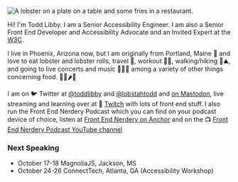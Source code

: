 ![A lobster on a plate on a table and some fries in a restaurant.](https://res.cloudinary.com/colabottles/image/upload/v1585002435/images/cookslobsterhouse_dbocrg.jpg)

Hi! I'm Todd Libby. I am a Senior Accessibility Engineer. I am also a Senior Front End Developer and Accessibility Advocate and an Invited Expert at the [W3C](https://www.w3.org/).

I live in Phoenix, Arizona now, but I am originally from Portland, Maine 🦞 and love to eat lobster and lobster rolls, travel 🧳, workout 🏋🏻, walking/hiking 🎒⛰, and going to live concerts and music 🥁🎶🎸 among a variety of other things concerning food. 🌯🌮🌶🍱

I am on 🐦 Twitter at [@toddlibby](https://twitter.com/toddlibby) and [@lobstahtodd](https://twitter.com/lobstahtodd) and [on Mastodon](https://a11y.info/@todd), live streaming and learning over at 👾 [Twitch](https://twitch.tv/toddlibby) with lots of front end stuff. I also run the Front End Nerdery Podcast which you can find on your podcast device of choice, listen at [Front End Nerdery on Anchor](https://anchor.fm/frontendnerdery) and on the 📺 [Front End Nerdery Podcast YouTube channel](https://www.youtube.com/@FrontEndNerdery)

### Next Speaking

- October 17-18 MagnoliaJS, Jackson, MS
- October 24-26 ConnectTech, Atlanta, GA (Accessibility Workshop)
